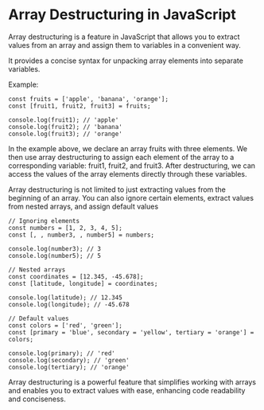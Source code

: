 # Array Destructuring in JavaScript

Array destructuring is a feature in JavaScript that allows you to extract values from an array and assign them to variables in a convenient way.

It provides a concise syntax for unpacking array elements into separate variables.

Example: 
```
const fruits = ['apple', 'banana', 'orange'];
const [fruit1, fruit2, fruit3] = fruits;

console.log(fruit1); // 'apple'
console.log(fruit2); // 'banana'
console.log(fruit3); // 'orange'

```
In the example above, we declare an array fruits with three elements. We then use array destructuring to assign each element of the array to a corresponding variable: fruit1, fruit2, and fruit3. After destructuring, we can access the values of the array elements directly through these variables.

Array destructuring is not limited to just extracting values from the beginning of an array. You can also ignore certain elements, extract values from nested arrays, and assign default values

```
// Ignoring elements
const numbers = [1, 2, 3, 4, 5];
const [, , number3, , number5] = numbers;

console.log(number3); // 3
console.log(number5); // 5

// Nested arrays
const coordinates = [12.345, -45.678];
const [latitude, longitude] = coordinates;

console.log(latitude); // 12.345
console.log(longitude); // -45.678

// Default values
const colors = ['red', 'green'];
const [primary = 'blue', secondary = 'yellow', tertiary = 'orange'] = colors;

console.log(primary); // 'red'
console.log(secondary); // 'green'
console.log(tertiary); // 'orange'

```

Array destructuring is a powerful feature that simplifies working with arrays and enables you to extract values with ease, enhancing code readability and conciseness.